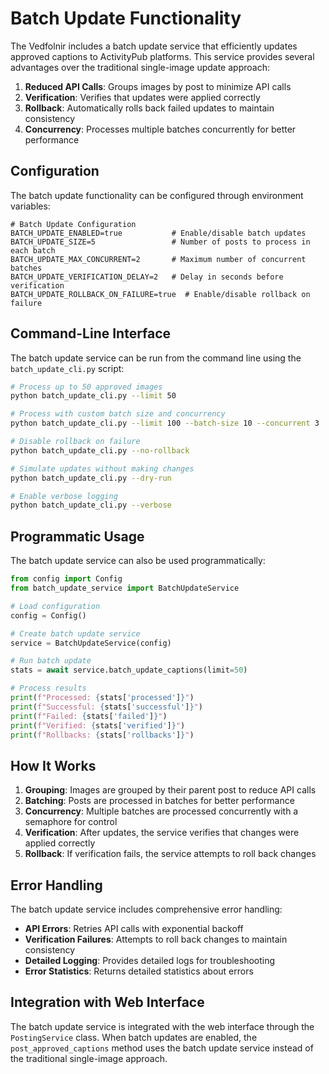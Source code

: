 # Batch Update Functionality

The Vedfolnir includes a batch update service that efficiently updates approved captions to ActivityPub platforms. This service provides several advantages over the traditional single-image update approach:

1. **Reduced API Calls**: Groups images by post to minimize API calls
2. **Verification**: Verifies that updates were applied correctly
3. **Rollback**: Automatically rolls back failed updates to maintain consistency
4. **Concurrency**: Processes multiple batches concurrently for better performance

## Configuration

The batch update functionality can be configured through environment variables:

```
# Batch Update Configuration
BATCH_UPDATE_ENABLED=true           # Enable/disable batch updates
BATCH_UPDATE_SIZE=5                 # Number of posts to process in each batch
BATCH_UPDATE_MAX_CONCURRENT=2       # Maximum number of concurrent batches
BATCH_UPDATE_VERIFICATION_DELAY=2   # Delay in seconds before verification
BATCH_UPDATE_ROLLBACK_ON_FAILURE=true  # Enable/disable rollback on failure
```

## Command-Line Interface

The batch update service can be run from the command line using the `batch_update_cli.py` script:

```bash
# Process up to 50 approved images
python batch_update_cli.py --limit 50

# Process with custom batch size and concurrency
python batch_update_cli.py --limit 100 --batch-size 10 --concurrent 3

# Disable rollback on failure
python batch_update_cli.py --no-rollback

# Simulate updates without making changes
python batch_update_cli.py --dry-run

# Enable verbose logging
python batch_update_cli.py --verbose
```

## Programmatic Usage

The batch update service can also be used programmatically:

```python
from config import Config
from batch_update_service import BatchUpdateService

# Load configuration
config = Config()

# Create batch update service
service = BatchUpdateService(config)

# Run batch update
stats = await service.batch_update_captions(limit=50)

# Process results
print(f"Processed: {stats['processed']}")
print(f"Successful: {stats['successful']}")
print(f"Failed: {stats['failed']}")
print(f"Verified: {stats['verified']}")
print(f"Rollbacks: {stats['rollbacks']}")
```

## How It Works

1. **Grouping**: Images are grouped by their parent post to reduce API calls
2. **Batching**: Posts are processed in batches for better performance
3. **Concurrency**: Multiple batches are processed concurrently with a semaphore for control
4. **Verification**: After updates, the service verifies that changes were applied correctly
5. **Rollback**: If verification fails, the service attempts to roll back changes

## Error Handling

The batch update service includes comprehensive error handling:

- **API Errors**: Retries API calls with exponential backoff
- **Verification Failures**: Attempts to roll back changes to maintain consistency
- **Detailed Logging**: Provides detailed logs for troubleshooting
- **Error Statistics**: Returns detailed statistics about errors

## Integration with Web Interface

The batch update service is integrated with the web interface through the `PostingService` class. When batch updates are enabled, the `post_approved_captions` method uses the batch update service instead of the traditional single-image approach.